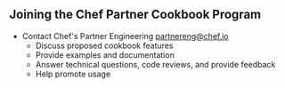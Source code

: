 ## Joining the Chef Partner Cookbook Program
* Contact Chef's Partner Engineering <partnereng@chef.io>
  * Discuss proposed cookbook features
  * Provide examples and documentation
  * Answer technical questions, code reviews, and provide feedback
  * Help promote usage
